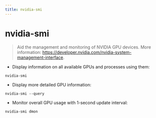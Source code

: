 ```yaml
---
title: nvidia-smi
---
```

# nvidia-smi

> Aid the management and monitoring of NVIDIA GPU devices.
> More information: <https://developer.nvidia.com/nvidia-system-management-interface>.

- Display information on all available GPUs and processes using them:

`nvidia-smi`

- Display more detailed GPU information:

`nvidia-smi --query`

- Monitor overall GPU usage with 1-second update interval:

`nvidia-smi dmon`
